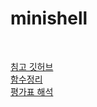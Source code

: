 # minishell

<br>

[침고 깃허브](https://github.com/vportens/minishell/tree/master/include)<br>
[함수정리](https://velog.io/@meong9090/minishell-%EC%82%AC%EC%9A%A9%EA%B0%80%EB%8A%A5-%ED%95%A8%EC%88%98-%EC%A0%95%EB%A6%AC)<br>
[평가표 해석](https://velog.io/@hey-chocopie/minishell-%ED%8F%89%EA%B0%80%ED%91%9C-%ED%95%B4%EC%84%9D)<br>
